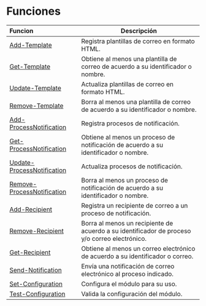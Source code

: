 # Funciones

| Funcion  | Descripción  |
|:---|---|
|[Add-Template](Functions/Add-Template.md)| Registra plantillas de correo en formato HTML.|
|[Get-Template](Get-Template.md)| Obtiene al menos una plantilla de correo de acuerdo a su identificador o nombre.|
|[Update-Template](Update-Template.md)| Actualiza plantillas de correo en formato HTML.|
|[Remove-Template](Remove-Template.md)| Borra al menos una plantilla de correo de acuerdo a su identificador o nombre.|
|[Add-ProcessNotification](Add-Process.md)| Registra procesos de notificación.|
|[Get-ProcessNotification](Get-Process.md)| Obtiene al menos un proceso de notificación de acuerdo a su identificador o nombre.|
|[Update-ProcessNotification](Update-Process.md)| Actualiza procesos de notificación.|
|[Remove-ProcessNotification](Remove-Process.md)| Borra al menos un proceso de notificación de acuerdo a su identificador o nombre.|
|[Add-Recipient](Add-Recipient.md)| Registra un recipiente de correo a un proceso de notificación.|
|[Remove-Recipient](Remove-Recipient.md)| Borra al menos un recipiente de acuerdo a su identificador de proceso y/o correo electrónico.|
|[Get-Recipient](Get-MailRecipient.md)| Obtiene al menos un correo electrónico de acuerdo a su identificador o correo.|
|[Send-Notification](Send-Notification.md)| Envía una notificación de correo electrónico al proceso indicado.|
|[Set-Configuration](Get-MailRecipient.md)| Configura el módulo para su uso.|
|[Test-Configuration](Send-Notification.md)| Valida la configuración del módulo.|


	
	
